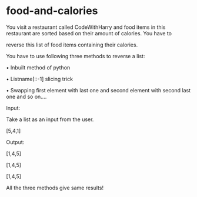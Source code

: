 # food-and-calories

You visit a restaurant called CodeWithHarry and food items in this restaurant are sorted based on their amount of calories. You have to 

reverse this list of food items containing their calories.

You have to use following three methods to reverse a list:

• Inbuilt method of python

• Listname[::-1] slicing trick

• Swapping first element with last one and second element with second last one and so on….

Input:

Take a list as an input from the user.

[5,4,1]

Output:

[1,4,5]

[1,4,5]

[1,4,5]

All the three methods give same results!
